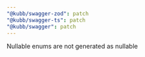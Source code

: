 ```yaml
---
"@kubb/swagger-zod": patch
"@kubb/swagger-ts": patch
"@kubb/swagger": patch
---
```


Nullable enums are not generated as nullable
